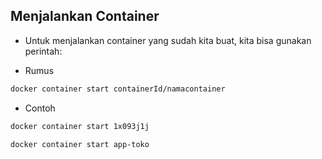## Menjalankan Container

- Untuk menjalankan container yang sudah kita buat, kita bisa gunakan perintah:
+ Rumus
```bash
docker container start containerId/namacontainer
```
+ Contoh
```bash
docker container start 1x093j1j
```
```bash
docker container start app-toko
```

